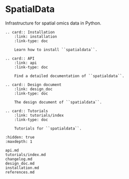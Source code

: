 # SpatialData

Infrastructure for spatial omics data in Python.

```{eval-rst}
.. card:: Installation
    :link: installation
    :link-type: doc

    Learn how to install ``spatialdata``.

.. card:: API
    :link: api
    :link-type: doc

    Find a detailed documentation of ``spatialdata``.

.. card:: Design document
    :link: design_doc
    :link-type: doc

    The design document of ``spatialdata``.

.. card:: Tutorials
    :link: tutorials/index
    :link-type: doc

    Tutorials for ``spatialdata``.
```

```{toctree}
:hidden: true
:maxdepth: 1

api.md
tutorials/index.md
changelog.md
design_doc.md
installation.md
references.md
```
